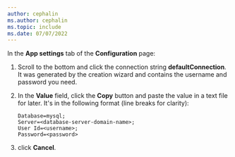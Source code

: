 ```yaml
---
author: cephalin
ms.author: cephalin
ms.topic: include
ms.date: 07/07/2022
---
```


In the **App settings** tab of the **Configuration** page:

1. Scroll to the bottom and click the connection string **defaultConnection**. It was generated by the creation wizard and contains the username and password you need.

1. In the **Value** field, click the **Copy** button and paste the value in a text file for later. It's in the following format (line breaks for clarity):

    ```
    Database=mysql;
    Server=<database-server-domain-name>;
    User Id=<username>;
    Password=<password>
    ```

1. click **Cancel**.
